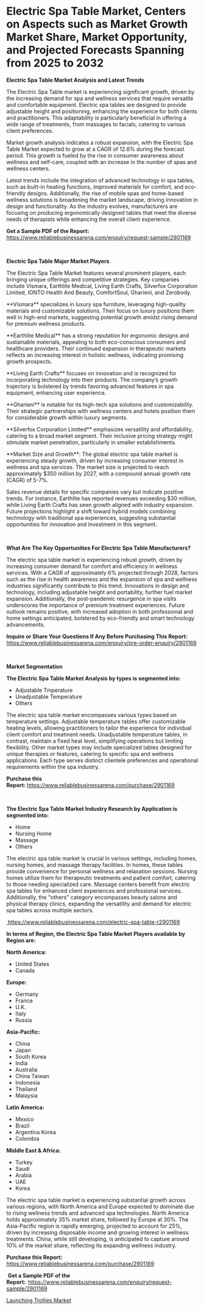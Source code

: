 <p><h1>Electric Spa Table Market, Centers on Aspects such as Market Growth Market Share, Market Opportunity, and Projected Forecasts Spanning from 2025 to 2032</h1></p><p><strong>Electric Spa Table Market Analysis and Latest Trends</strong></p>
<p><p>The Electric Spa Table market is experiencing significant growth, driven by the increasing demand for spa and wellness services that require versatile and comfortable equipment. Electric spa tables are designed to provide adjustable height and positioning, enhancing the experience for both clients and practitioners. This adaptability is particularly beneficial in offering a wide range of treatments, from massages to facials, catering to various client preferences.</p><p>Market growth analysis indicates a robust expansion, with the Electric Spa Table Market expected to grow at a CAGR of 12.6% during the forecast period. This growth is fueled by the rise in consumer awareness about wellness and self-care, coupled with an increase in the number of spas and wellness centers. </p><p>Latest trends include the integration of advanced technology in spa tables, such as built-in heating functions, improved materials for comfort, and eco-friendly designs. Additionally, the rise of mobile spas and home-based wellness solutions is broadening the market landscape, driving innovation in design and functionality. As the industry evolves, manufacturers are focusing on producing ergonomically designed tables that meet the diverse needs of therapists while enhancing the overall client experience.</p></p>
<p><strong>Get a Sample PDF of the Report:&nbsp;</strong> <a href="https://www.reliablebusinessarena.com/enquiry/request-sample/2901169?utm_campaign=3562&utm_medium=2&utm_source=Github&utm_content=ia&utm_term=16032025&utm_id=electric-spa-table">https://www.reliablebusinessarena.com/enquiry/request-sample/2901169</a></p>
<p>&nbsp;</p>
<p><strong>Electric Spa Table Major Market Players</strong></p>
<p><p>The Electric Spa Table Market features several prominent players, each bringing unique offerings and competitive strategies. Key companies include Vismara, Earthlite Medical, Living Earth Crafts, Silverfox Corporation Limited, IONTO Health And Beauty, ComfortSoul, Gharieni, and Zerobody.</p><p>**Vismara** specializes in luxury spa furniture, leveraging high-quality materials and customizable solutions. Their focus on luxury positions them well in high-end markets, suggesting potential growth amidst rising demand for premium wellness products.</p><p>**Earthlite Medical** has a strong reputation for ergonomic designs and sustainable materials, appealing to both eco-conscious consumers and healthcare providers. Their continued expansion in therapeutic markets reflects an increasing interest in holistic wellness, indicating promising growth prospects.</p><p>**Living Earth Crafts** focuses on innovation and is recognized for incorporating technology into their products. The company’s growth trajectory is bolstered by trends favoring advanced features in spa equipment, enhancing user experience.</p><p>**Gharieni** is notable for its high-tech spa solutions and customizability. Their strategic partnerships with wellness centers and hotels position them for considerable growth within luxury segments.</p><p>**Silverfox Corporation Limited** emphasizes versatility and affordability, catering to a broad market segment. Their inclusive pricing strategy might stimulate market penetration, particularly in smaller establishments.</p><p>**Market Size and Growth**: The global electric spa table market is experiencing steady growth, driven by increasing consumer interest in wellness and spa services. The market size is projected to reach approximately $350 million by 2027, with a compound annual growth rate (CAGR) of 5-7%. </p><p>Sales revenue details for specific companies vary but indicate positive trends. For instance, Earthlite has reported revenues exceeding $30 million, while Living Earth Crafts has seen growth aligned with industry expansion. Future projections highlight a shift toward hybrid models combining technology with traditional spa experiences, suggesting substantial opportunities for innovation and investment in this segment.</p></p>
<p>&nbsp;</p>
<p><strong>What Are The Key Opportunities For Electric Spa Table Manufacturers?</strong></p>
<p><p>The electric spa table market is experiencing robust growth, driven by increasing consumer demand for comfort and efficiency in wellness services. With a CAGR of approximately 6% projected through 2028, factors such as the rise in health awareness and the expansion of spa and wellness industries significantly contribute to this trend. Innovations in design and technology, including adjustable height and portability, further fuel market expansion. Additionally, the post-pandemic resurgence in spa visits underscores the importance of premium treatment experiences. Future outlook remains positive, with increased adoption in both professional and home settings anticipated, bolstered by eco-friendly and smart technology advancements.</p></p>
<p><strong>Inquire or Share Your Questions If Any Before Purchasing This Report:</strong> <a href="https://www.reliablebusinessarena.com/enquiry/pre-order-enquiry/2901169?utm_campaign=3562&utm_medium=2&utm_source=Github&utm_content=ia&utm_term=16032025&utm_id=electric-spa-table">https://www.reliablebusinessarena.com/enquiry/pre-order-enquiry/2901169</a></p>
<p>&nbsp;</p>
<p><strong>Market Segmentation</strong></p>
<p><strong>The Electric Spa Table Market Analysis by types is segmented into:</strong></p>
<p><ul><li>Adjustable Tmperature</li><li>Unadjustable Temperature</li><li>Others</li></ul></p>
<p><p>The electric spa table market encompasses various types based on temperature settings. Adjustable temperature tables offer customizable heating levels, allowing practitioners to tailor the experience for individual client comfort and treatment needs. Unadjustable temperature tables, in contrast, maintain a fixed heat level, simplifying operations but limiting flexibility. Other market types may include specialized tables designed for unique therapies or features, catering to specific spa and wellness applications. Each type serves distinct clientele preferences and operational requirements within the spa industry.</p></p>
<p><strong>Purchase this Report:&nbsp;</strong><a href="https://www.reliablebusinessarena.com/purchase/2901169?utm_campaign=3562&utm_medium=2&utm_source=Github&utm_content=ia&utm_term=16032025&utm_id=electric-spa-table">https://www.reliablebusinessarena.com/purchase/2901169</a></p>
<p>&nbsp;</p>
<p><strong>The Electric Spa Table Market Industry Research by Application is segmented into:</strong></p>
<p><ul><li>Home</li><li>Nursing Home</li><li>Massage</li><li>Others</li></ul></p>
<p><p>The electric spa table market is crucial in various settings, including homes, nursing homes, and massage therapy facilities. In homes, these tables provide convenience for personal wellness and relaxation sessions. Nursing homes utilize them for therapeutic treatments and patient comfort, catering to those needing specialized care. Massage centers benefit from electric spa tables for enhanced client experiences and professional services. Additionally, the "others" category encompasses beauty salons and physical therapy clinics, expanding the versatility and demand for electric spa tables across multiple sectors.</p></p>
<p><a href="https://www.reliablebusinessarena.com/electric-spa-table-r2901169?utm_campaign=3562&utm_medium=2&utm_source=Github&utm_content=ia&utm_term=16032025&utm_id=electric-spa-table">&nbsp;https://www.reliablebusinessarena.com/electric-spa-table-r2901169</a></p>
<p><strong>In terms of Region, the Electric Spa Table Market Players available by Region are:</strong></p>
<p>
    <p> <strong> North America: </strong>
        <ul>
            <li>United States</li>
            <li>Canada</li>
        </ul>
        </p> 
    <p> <strong> Europe: </strong>
        <ul>
            <li>Germany</li>
            <li>France</li>
            <li>U.K.</li>
            <li>Italy</li>
            <li>Russia</li>
        </ul>
        </p> 
    <p> <strong> Asia-Pacific: </strong>
        <ul>
            <li>China</li>
            <li>Japan</li>
            <li>South Korea</li>
            <li>India</li>
            <li>Australia</li>
            <li>China Taiwan</li>
            <li>Indonesia</li>
            <li>Thailand</li>
            <li>Malaysia</li>
        </ul>
        </p> 
    <p> <strong> Latin America: </strong>
        <ul>
            <li>Mexico</li>
            <li>Brazil</li>
            <li>Argentina Korea</li>
            <li>Colombia</li>
        </ul>
        </p> 
    <p> <strong> Middle East & Africa: </strong>
        <ul>
            <li>Turkey</li>
            <li>Saudi</li>
            <li>Arabia</li>
            <li>UAE</li>
            <li>Korea</li>
        </ul>
    </p>
    </p>
<p><p>The electric spa table market is experiencing substantial growth across various regions, with North America and Europe expected to dominate due to rising wellness trends and advanced spa technologies. North America holds approximately 35% market share, followed by Europe at 30%. The Asia-Pacific region is rapidly emerging, projected to account for 25%, driven by increasing disposable income and growing interest in wellness treatments. China, while still developing, is anticipated to capture around 10% of the market share, reflecting its expanding wellness industry.</p></p>
<p><strong>Purchase this Report: </strong><a href="https://www.reliablebusinessarena.com/purchase/2901169?utm_campaign=3562&utm_medium=2&utm_source=Github&utm_content=ia&utm_term=16032025&utm_id=electric-spa-table">https://www.reliablebusinessarena.com/purchase/2901169</a></p>
<p>&nbsp;<strong>Get a Sample PDF of the Report:&nbsp;&nbsp;</strong><a href="https://www.reliablebusinessarena.com/enquiry/request-sample/2901169?utm_campaign=3562&utm_medium=2&utm_source=Github&utm_content=ia&utm_term=16032025&utm_id=electric-spa-table">https://www.reliablebusinessarena.com/enquiry/request-sample/2901169</a></p>
<p><strong></strong></p>
<p><p><a href="https://github.com/haimamuirev8/Market-Research-Report-List-1/blob/main/launching-trollies-market.md?utm_campaign=3562&utm_medium=2&utm_source=Github&utm_content=ia&utm_term=16032025&utm_id=electric-spa-table">Launching Trollies Market</a></p></p>